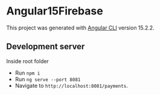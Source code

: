 # Angular15Firebase

This project was generated with [Angular CLI](https://github.com/angular/angular-cli) version 15.2.2.

## Development server

Inside root folder 
- Run `npm i`
- Run `ng serve --port 8081`
- Navigate to `http://localhost:8081/payments`.

